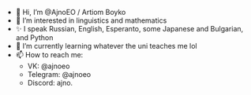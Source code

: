 - 👋 Hi, I’m @AjnoEO / Artiom Boyko
- 👀 I’m interested in linguistics and mathematics
- ✨ I speak Russian, English, Esperanto, some Japanese and Bulgarian, and Python
- 🌱 I’m currently learning whatever the uni teaches me lol
- 📫 How to reach me:
  * VK:       @ajnoeo
  * Telegram: @ajnoeo
  * Discord:  ajno.

<!---
AjnoEO/AjnoEO is a ✨ special ✨ repository because its `README.md` (this file) appears on your GitHub profile.
You can click the Preview link to take a look at your changes.
--->
